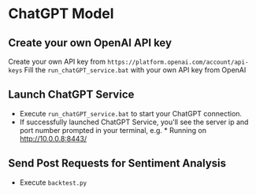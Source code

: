 # ChatGPT Model

## Create your own OpenAI API key
Create your own API key from `https://platform.openai.com/account/api-keys`
Fill the `run_chatGPT_service.bat` with your own API key from OpenAI

## Launch ChatGPT Service
- Execute `run_chatGPT_service.bat` to start your ChatGPT connection. 
- If successfully launched ChatGPT Service, you'll see the server ip and port number prompted in your terminal, e.g. * Running on http://10.0.0.8:8443/ 

## Send Post Requests for Sentiment Analysis
- Execute `backtest.py`
